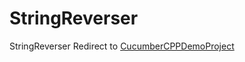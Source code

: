 StringReverser
==============

StringReverser Redirect to [CucumberCPPDemoProject](https://github.com/rdammkoehler/CucumberCPPDemoProject "Cucumber CPP Demo Project")